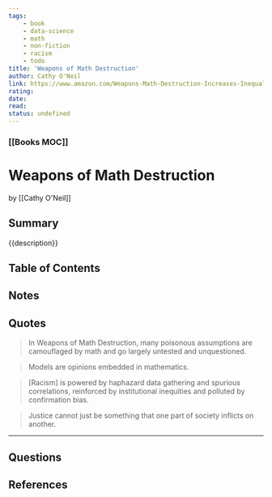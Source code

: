 ```yaml
---
tags:
    - book
    - data-science
    - math
    - non-fiction
    - racism
    - todo
title: 'Weapons of Math Destruction'
author: Cathy O'Neil
link: https://www.amazon.com/Weapons-Math-Destruction-Increases-Inequality-ebook/dp/B019B6VCLO/
rating:
date:
read:
status: undefined
---
```


### [[Books MOC]]

# Weapons of Math Destruction

by [[Cathy O'Neil]]

## Summary

<!-- No more than a couple paragraphs summarizing this BOOK -->

{{description}}

## Table of Contents

## <!--Link to table of contents (TOC) -->

## Notes

## <!-- The main content of my thoughts really -->

## Quotes

<!-- Notable quotes with reference to their page or location -->

> In Weapons of Math Destruction, many poisonous assumptions are camouflaged by math and go largely untested and unquestioned.

> Models are opinions embedded in mathematics.

> \[Racism\] is powered by haphazard data gathering and spurious correlations, reinforced by institutional inequities and polluted by confirmation bias.

> Justice cannot just be something that one part of society inflicts on another.

---

## Questions

## <!-- What remains for you to consider? -->

## References

<!-- Links to pages not referenced in the content -->

